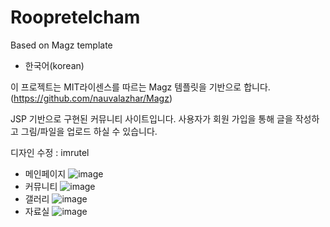 # Roopretelcham
Based on Magz template

- 한국어(korean)

이 프로젝트는 MIT라이센스를 따르는 Magz 템플릿을 기반으로 합니다.
(https://github.com/nauvalazhar/Magz)

JSP 기반으로 구현된 커뮤니티 사이트입니다. 사용자가 회원 가입을 통해 글을 작성하고 그림/파일을 업로드 하실 수 있습니다. 

디자인 수정 : imrutel

- 메인페이지
![image](https://user-images.githubusercontent.com/40508410/134803899-22d2b988-5e92-4341-bf09-375956506a74.png)
- 커뮤니티
![image](https://user-images.githubusercontent.com/40508410/134803915-7a97f052-60aa-4ceb-a9da-d9149d483da5.png)
- 갤러리
![image](https://user-images.githubusercontent.com/40508410/134803921-292d77e8-dd64-404a-9a96-0f5b01f37c5f.png)
- 자료실
![image](https://user-images.githubusercontent.com/40508410/134803926-d76f4a51-c2f5-4c4e-add3-86c528d99b96.png)
